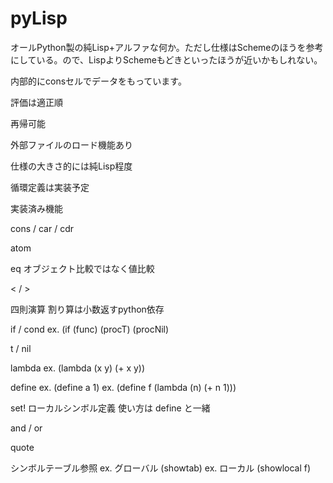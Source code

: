 # pyLisp
オールPython製の純Lisp+アルファな何か。ただし仕様はSchemeのほうを参考にしている。ので、LispよりSchemeもどきといったほうが近いかもしれない。

内部的にconsセルでデータをもっています。

評価は適正順

再帰可能

外部ファイルのロード機能あり

仕様の大きさ的には純Lisp程度

循環定義は実装予定




実装済み機能

cons / car / cdr

atom

eq
  オブジェクト比較ではなく値比較

< / >

四則演算
  割り算は小数返すpython依存

if / cond
  ex. (if (func) (procT) (procNil)

t / nil

lambda
  ex. (lambda (x y) (+ x y))

define
  ex. (define a 1)
  ex. (define f (lambda (n) (+ n 1)))

set!
  ローカルシンボル定義
  使い方は define と一緒

and / or

quote

シンボルテーブル参照
  ex. グローバル (showtab)
  ex. ローカル (showlocal f)





  
